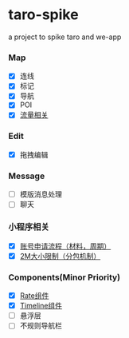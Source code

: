 # taro-spike
a project to spike taro and we-app

### Map

* [x] 连线
* [x] 标记
* [x] 导航
* [x] POI
* [x] [流量相关](./docs/map.md)

### Edit

* [x] 拖拽编辑

### Message

* [ ] 模版消息处理
* [ ] 聊天

### 小程序相关

* [x] [账号申请流程（材料，周期）](./docs/weapp-related.md)
* [x] [2M大小限制（分包机制）](https://developers.weixin.qq.com/miniprogram/dev/framework/subpackages.html)

### Components(Minor Priority)

* [x] [Rate组件](https://taro-ui.aotu.io/#/docs/timeline)
* [x] [Timeline组件](https://taro-ui.aotu.io/#/docs/rate)
* [ ] 悬浮层
* [ ] 不规则导航栏
